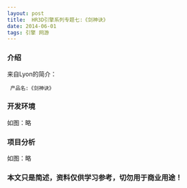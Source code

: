 ```yaml
---
layout: post
title:  HR3D引擎系列专题七:《剑神诀》
date: 2014-06-01
tags: 引擎 网游
---
```



### 介绍


来自Lyon的简介：

	 产品名:《剑神诀》




### 开发环境

如图：略

### 项目分析

如图：略



### 本文只是简述，资料仅供学习参考，切勿用于商业用途！